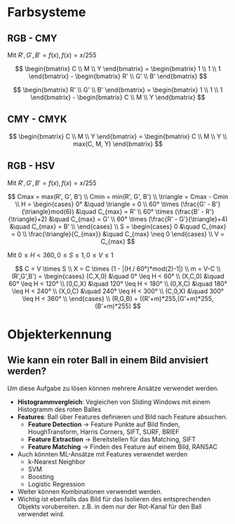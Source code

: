 
# Farbsysteme

## RGB - CMY

Mit $R', G', B' = f(x), f(x) = x/255$

$$ \begin{bmatrix}
C \\ M \\ Y
\end{bmatrix} = 
\begin{bmatrix}
1 \\ 1 \\ 1
\end{bmatrix} -
\begin{bmatrix}
R' \\ G' \\ B'
\end{bmatrix} $$

$$ \begin{bmatrix}
R' \\ G' \\ B'
\end{bmatrix} = 
\begin{bmatrix}
1 \\ 1 \\ 1
\end{bmatrix} -
\begin{bmatrix}
C \\ M \\ Y
\end{bmatrix} $$

## CMY - CMYK

$$ \begin{bmatrix}
C \\ M \\ Y
\end{bmatrix} = 
\begin{bmatrix}
C \\ M \\ Y \\ max(C, M, Y)
\end{bmatrix} $$

## RGB - HSV

Mit $R', G', B' = f(x), f(x) = x/255$

$$ Cmax = max(R', G', B')
\\
Cmin = min(R', G', B')
\\
\triangle = Cmax - Cmin
\\
H = \begin{cases}
0° &\quad \triangle = 0 \\
60° \times (\frac{G' - B'}{\triangle}mod(6)) &\quad C_{max} = R' \\
60° \times (\frac{B' - R'}{\triangle}+2) &\quad  C_{max} = G' \\
60° \times (\frac{R' - G'}{\triangle}+4) &\quad C_{max} = B' \\
\end{cases}
\\
S = \begin{cases}
0 &\quad C_{max} = 0 \\
\frac{\triangle}{C_{max}} &\quad C_{max} \neq 0
\end{cases}
\\
V = C_{max} $$

Mit $0 \leq H < 360, 0 \leq S \leq 1, 0\leq V \leq 1$

$$
C = V \times S
\\
X = C \times (1 - |(H / 60°)*mod(2)-1|)
\\
m = V-C
\\
(R',G',B') = \begin{cases}
(C,X,0) &\quad 0° \leq H < 60° \\
(X,C,0) &\quad 60° \leq H < 120° \\
(0,C,X) &\quad 120° \leq H < 180° \\
(0,X,C) &\quad 180° \leq H < 240° \\
(X,0,C) &\quad 240° \leq H < 300° \\
(C,0,X) &\quad 300° \leq H < 360° \\
\end{cases}
\\
(R,G,B) = ((R'+m)*255,(G'+m)*255,(B'+m)*255)
$$

# Objekterkennung

## Wie kann ein roter Ball in einem Bild anvisiert werden?

Um diese Aufgabe zu lösen können mehrere Ansätze verwendet werden.

- **Histogrammvergleich**: Vegleichen von Sliding Windows mit einem Histogramm des roten Balles
- **Features**: Ball über Features definieren und Bild nach Feature absuchen.
    - **Feature Detection** -> Feature Punkte auf Bild finden, HoughTransform, Harris Corners, SIFT, SURF, BRIEF
    - **Feature Extraction** -> Bereitstellen für das Matching, SIFT
    - **Feature Matching** -> Finden des Feature auf einem Bild, RANSAC
- Auch könnten ML-Ansätze mit Features verwendet werden
  - k-Nearest Neighbor
  - SVM
  - Boosting
  - Logistic Regression
- Weiter können Kombinationen verwendet werden.
- Wichtig ist ebenfalls das Bild für das Isolieren des entsprechenden Objekts vorubereiten. z.B. in dem nur der Rot-Kanal für den Ball verwendet wird.



